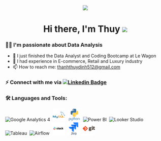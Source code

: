 <div id="header" align="center">
  <img src="https://media.giphy.com/media/SHjOSDkKZ18qOHA5B5/giphy.gif" width="250"/>
</div>

<h1 align="center">
  Hi there, I'm Thuy
  <img src="https://media.giphy.com/media/hvRJCLFzcasrR4ia7z/giphy.gif" width="25px"/>
</h1>

 ### :woman_technologist: I'm passionate about Data Analysis
- :seedling: I just finished the Data Analyst and Coding Bootcamp at Le Wagon 
- :telescope: I had experience in E-commerce, Retail and Luxury industry
- 📫 How to reach me: thanhthuydinh512@gmail.com

### :zap: Connect with me via [![Linkedin Badge](https://img.shields.io/badge/LinkedIn-blue?style=flat&logo=Linkedin&logoColor=white)](https://www.linkedin.com/in/thuydinhtt/)

 ### :hammer_and_wrench: Languages and Tools:
 <div>
  <img src="https://martech.org/wp-content/uploads/2022/09/Logo_Google_Analytics_1920x1080.png" title="Google Analytics 4" alt="Google Analytics 4" width="60" height="40"/>&nbsp;
  <img src="https://github.com/devicons/devicon/blob/master/icons/mysql/mysql-original-wordmark.svg" title="MySQL"  alt="MySQL" width="40" height="40"/>&nbsp;
  <img src="https://github.com/devicons/devicon/blob/master/icons/python/python-original-wordmark.svg" title="python" alt="python" width="40" height="40"/>&nbsp;
  <img src="https://logos-world.net/wp-content/uploads/2022/02/Power-BI-Logo-700x394.png" title="Power BI" alt="Power BI" width="40" height="40"/>&nbsp;
  <img src="https://seeklogo.com/images/G/google-looker-logo-B27BD25E4E-seeklogo.com.png" title="Looker Studio" alt="Looker Studio" width="30" height="30"/>&nbsp;
  <img src="https://logos-world.net/wp-content/uploads/2021/10/Tableau-Logo-700x394.png" title="Tableau" alt="Tableau" width="50" height="40"/>&nbsp;
  <img src="https://cwiki.apache.org/confluence/download/attachments/145723561/airflow_white_bg.png?api=v2" title="Airflow" alt="Airflow" width="40" height="40"/>&nbsp;
  <img src="https://github.com/devicons/devicon/blob/master/icons/slack/slack-original-wordmark.svg" title="Slack" alt="slack" width="40" height="40"/>&nbsp;
  <img src="https://github.com/devicons/devicon/blob/master/icons/jira/jira-original-wordmark.svg" title="Jira" alt="jira" width="40" height="40"/>&nbsp;
  <img src="https://github.com/devicons/devicon/blob/master/icons/git/git-original-wordmark.svg" title="Git" **alt="Git" width="40" height="40"/>
</div>
 
 
<!--
**thuyd12/thuyd12** is a ✨ _special_ ✨ repository because its `README.md` (this file) appears on your GitHub profile.

Here are some ideas to get you started:

- 🔭 I’m currently working on ...
- 🌱 I’m currently learning ...
- 👯 I’m looking to collaborate on ...
- 🤔 I’m looking for help with ...
- 💬 Ask me about ...
- 📫 How to reach me: ...
- 😄 Pronouns: ...
- ⚡ Fun fact: ...
-->
